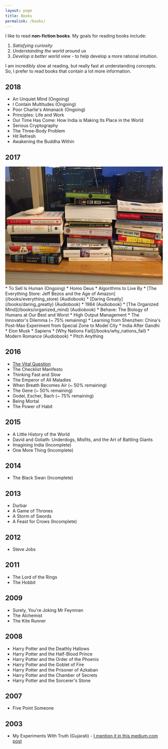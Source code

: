 ```yaml
---
layout: page
title: Books
permalink: /books/
---
```


I like to read **non-fiction books**. My goals for reading books include:
1. *Satisfying curiosity*
1. *Understanding the world around us*
1. *Develop a better world view* - to help develop a more rational intuition.

I am incredibly slow at reading, but really fast at understanding concepts. So, I prefer to read books that contain
a lot more information.

## 2018
* An Unquiet Mind (Ongoing)
* I Contain Multitudes (Ongoing)
* Poor Charlie's Almanack (Ongoing)
* Principles: Life and Work
* Our Time Has Come: How India is Making Its Place in the World
* Serious Cryptography
* The Three-Body Problem
* Hit Refresh
* Awakening the Buddha Within

## 2017
<img src="/assets/books-2017.JPG">
* To Sell Is Human (Ongoing)
* Homo Deus
* Algorithms to Live By
* [The Everything Store: Jeff Bezos and the Age of Amazon](/books/everything_store) (Audiobook)
* [Daring Greatly](/books/daring_greatly) (Audiobook)
* 1984 (Audiobook)
* [The Organized Mind](/books/organized_mind) (Audiobook)
* Behave: The Biology of Humans at Our Best and Worst
* High Output Management
* The Innovator's Dilemma (~ 75% remaining)
* Learning from Shenzhen: China's Post-Mao Experiment from Special Zone to Model City
* India After Gandhi
* Elon Musk
* Sapiens
* [Why Nations Fail](/books/why_nations_fail)
* Modern Romance (Audiobook)
* Pitch Anything

## 2016
* [The Vital Question](/books/vital_question)
* The Checklist Manifesto
* Thinking Fast and Slow
* The Emperor of All Maladies
* When Breath Becomes Air (~ 50% remaining)
* The Gene (~ 50% remaining)
* Godel, Escher, Bach (~ 75% remaining)
* Being Mortal
* The Power of Habit

## 2015
* A Little History of the World
* David and Goliath: Underdogs, Misfits, and the Art of Battling Giants
* Imagining India (Incomplete)
* One More Thing (Incomplete)

## 2014
* The Black Swan (Incomplete)

## 2013
* Durbar
* A Game of Thrones
* A Storm of Swords
* A Feast for Crows (Incomplete)

## 2012
* Steve Jobs

## 2011
* The Lord of the Rings
* The Hobbit

## 2009
* Surely, You're Joking Mr Feynman
* The Alchemist
* The Kite Runner

## 2008
* Harry Potter and the Deathly Hallows
* Harry Potter and the Half-Blood Prince
* Harry Potter and the Order of the Phoenix
* Harry Potter and the Goblet of Fire
* Harry Potter and the Prisoner of Azkaban
* Harry Potter and the Chamber of Secrets
* Harry Potter and the Sorcerer's Stone

## 2007
* Five Point Someone

## 2003
* My Experiments With Truth (Gujarati) - [I mention it in this medium.com post](https://medium.com/@hardikp/how-gandhi-brought-changes-in-himself-and-his-followers-1c1bed51c6aa)
